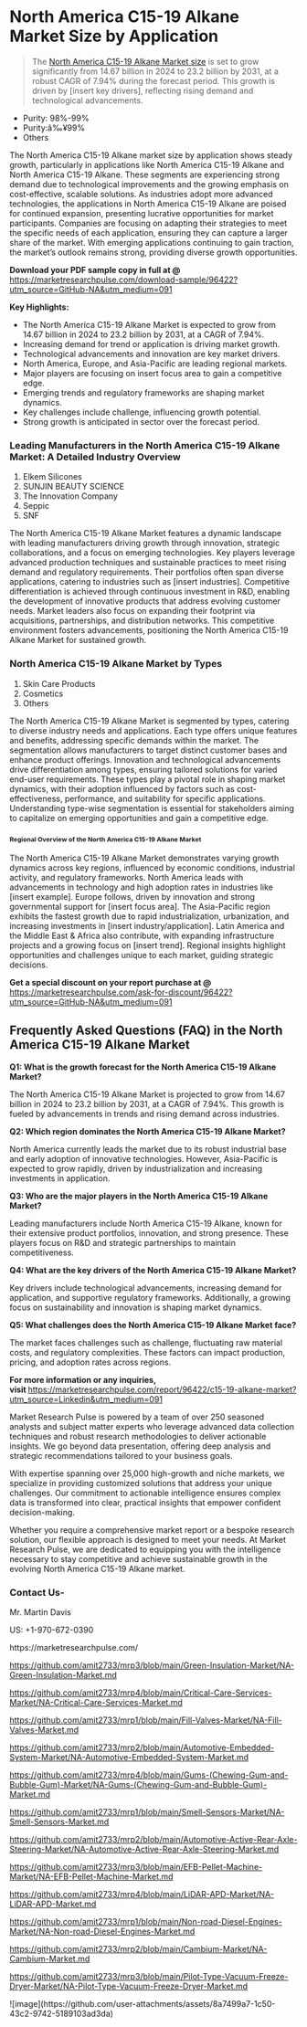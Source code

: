 <h1>North America C15-19 Alkane Market&nbsp;Size by Application</h1><blockquote><p>The <a href="https://marketresearchpulse.com/download-sample/96422?utm_source=GitHub-NA&amp;utm_medium=091">North America C15-19 Alkane Market size</a> is set to grow significantly from 14.67 billion in 2024 to 23.2 billion by 2031, at a robust CAGR of 7.94% during the forecast period. This growth is driven by [insert key drivers], reflecting rising demand and technological advancements.</p></blockquote><ul><li>Purity: 98%-99%<li> Purity:â‰¥99%<li> Others</li></ul><p>The North America C15-19 Alkane market size by application shows steady growth, particularly in applications like North America C15-19 Alkane and North America C15-19 Alkane. These segments are experiencing strong demand due to technological improvements and the growing emphasis on cost-effective, scalable solutions. As industries adopt more advanced technologies, the applications in North America C15-19 Alkane are poised for continued expansion, presenting lucrative opportunities for market participants. Companies are focusing on adapting their strategies to meet the specific needs of each application, ensuring they can capture a larger share of the market. With emerging applications continuing to gain traction, the market’s outlook remains strong, providing diverse growth opportunities.</p><p><strong>Download your PDF sample copy in full at @ </strong><a href="https://marketresearchpulse.com/download-sample/96422?utm_source=GitHub-NA&amp;utm_medium=091">https://marketresearchpulse.com/download-sample/96422?utm_source=GitHub-NA&amp;utm_medium=091</a></p><p><strong>Key Highlights: </strong></p><ul><li>The North America C15-19 Alkane Market is expected to grow from 14.67 billion in 2024 to 23.2 billion by 2031, at a CAGR of 7.94%.</li><li>Increasing demand for trend or application is driving market growth.</li><li>Technological advancements and innovation are key market drivers.</li><li>North America, Europe, and Asia-Pacific are leading regional markets.</li><li>Major players are focusing on insert focus area to gain a competitive edge.</li><li>Emerging trends and regulatory frameworks are shaping market dynamics.</li><li>Key challenges include challenge, influencing growth potential.</li><li>Strong growth is anticipated in sector over the forecast period.</li></ul><h3>Leading Manufacturers in the North America C15-19 Alkane Market: A Detailed Industry Overview</h3><ol><li>Elkem Silicones</li><li>SUNJIN BEAUTY SCIENCE</li><li>The Innovation Company</li><li>Seppic</li><li>SNF</li></ol><div class="flex max-w-full flex-col flex-grow"><div class="min-h-8 text-message flex w-full flex-col items-end gap-2 whitespace-normal break-words [.text-message+&amp;]:mt-5" dir="auto" data-message-author-role="assistant" data-message-id="fd8432e4-4910-450d-b182-61b7bfb0a01f" data-message-model-slug="gpt-4o"><div class="flex w-full flex-col gap-1 empty:hidden first:pt-[3px]"><div class="markdown prose w-full break-words dark:prose-invert light"><p>The North America C15-19 Alkane Market features a dynamic landscape with leading manufacturers driving growth through innovation, strategic collaborations, and a focus on emerging technologies. Key players leverage advanced production techniques and sustainable practices to meet rising demand and regulatory requirements. Their portfolios often span diverse applications, catering to industries such as [insert industries]. Competitive differentiation is achieved through continuous investment in R&amp;D, enabling the development of innovative products that address evolving customer needs. Market leaders also focus on expanding their footprint via acquisitions, partnerships, and distribution networks. This competitive environment fosters advancements, positioning the North America C15-19 Alkane Market for sustained growth.</p></div></div></div></div><h3>North America C15-19 Alkane Market by Types</h3><ol><li>Skin Care Products<li> Cosmetics<li> Others</li></ol><div class="flex max-w-full flex-col flex-grow"><div class="min-h-8 text-message flex w-full flex-col items-end gap-2 whitespace-normal break-words [.text-message+&amp;]:mt-5" dir="auto" data-message-author-role="assistant" data-message-id="084470be-0bb7-4664-bddf-5156b4f41249" data-message-model-slug="gpt-4o-mini"><div class="flex w-full flex-col gap-1 empty:hidden first:pt-[3px]"><div class="markdown prose w-full break-words dark:prose-invert light"><p>The North America C15-19 Alkane Market is segmented by types, catering to diverse industry needs and applications. Each type offers unique features and benefits, addressing specific demands within the market. The segmentation allows manufacturers to target distinct customer bases and enhance product offerings. Innovation and technological advancements drive differentiation among types, ensuring tailored solutions for varied end-user requirements. These types play a pivotal role in shaping market dynamics, with their adoption influenced by factors such as cost-effectiveness, performance, and suitability for specific applications. Understanding type-wise segmentation is essential for stakeholders aiming to capitalize on emerging opportunities and gain a competitive edge.</p></div></div></div></div><h3><span style="font-size: 11px;">Regional Overview of the North America C15-19 Alkane Market</span></h3><div class="flex max-w-full flex-col flex-grow"><div class="min-h-8 text-message flex w-full flex-col items-end gap-2 whitespace-normal break-words [.text-message+&amp;]:mt-5" dir="auto" data-message-author-role="assistant" data-message-id="e9038762-ce64-4e30-91c9-9bd413514231" data-message-model-slug="gpt-4o-mini"><div class="flex w-full flex-col gap-1 empty:hidden first:pt-[3px]"><div class="markdown prose w-full break-words dark:prose-invert light"><p>The North America C15-19 Alkane Market demonstrates varying growth dynamics across key regions, influenced by economic conditions, industrial activity, and regulatory frameworks. North America leads with advancements in technology and high adoption rates in industries like [insert example]. Europe follows, driven by innovation and strong governmental support for [insert focus area]. The Asia-Pacific region exhibits the fastest growth due to rapid industrialization, urbanization, and increasing investments in [insert industry/application]. Latin America and the Middle East &amp; Africa also contribute, with expanding infrastructure projects and a growing focus on [insert trend]. Regional insights highlight opportunities and challenges unique to each market, guiding strategic decisions.</p></div></div></div></div><p><strong>Get a special discount on your report purchase at @ </strong><a href="https://marketresearchpulse.com/ask-for-discount/96422?utm_source=GitHub-NA&amp;utm_medium=091">https://marketresearchpulse.com/ask-for-discount/96422?utm_source=GitHub-NA&amp;utm_medium=091</a></p><h2>Frequently Asked Questions (FAQ) in the North America C15-19 Alkane Market</h2><p><strong>Q1: What is the growth forecast for the North America C15-19 Alkane Market?</strong></p><p>The North America C15-19 Alkane Market is projected to grow from 14.67 billion in 2024 to 23.2 billion by 2031, at a CAGR of 7.94%. This growth is fueled by advancements in trends and rising demand across industries.</p><p><strong>Q2: Which region dominates the North America C15-19 Alkane Market?</strong></p><p>North America currently leads the market due to its robust industrial base and early adoption of innovative technologies. However, Asia-Pacific is expected to grow rapidly, driven by industrialization and increasing investments in application.</p><p><strong>Q3: Who are the major players in the North America C15-19 Alkane Market?</strong></p><p>Leading manufacturers include North America C15-19 Alkane, known for their extensive product portfolios, innovation, and strong presence. These players focus on R&amp;D and strategic partnerships to maintain competitiveness.</p><p><strong>Q4: What are the key drivers of the North America C15-19 Alkane Market?</strong></p><p>Key drivers include technological advancements, increasing demand for application, and supportive regulatory frameworks. Additionally, a growing focus on sustainability and innovation is shaping market dynamics.</p><p><strong>Q5: What challenges does the North America C15-19 Alkane Market face?</strong></p><p>The market faces challenges such as challenge, fluctuating raw material costs, and regulatory complexities. These factors can impact production, pricing, and adoption rates across regions.</p><p><strong>For more information or any inquiries, visit&nbsp;</strong><a href="https://marketresearchpulse.com/report/96422/c15-19-alkane-market?utm_source=Linkedin&utm_medium=091">https://marketresearchpulse.com/report/96422/c15-19-alkane-market?utm_source=Linkedin&utm_medium=091</a></p><p>Market Research Pulse is powered by a team of over 250 seasoned analysts and subject matter experts who leverage advanced data collection techniques and robust research methodologies to deliver actionable insights. We go beyond data presentation, offering deep analysis and strategic recommendations tailored to your business goals.</p><p>With expertise spanning over 25,000 high-growth and niche markets, we specialize in providing customized solutions that address your unique challenges. Our commitment to actionable intelligence ensures complex data is transformed into clear, practical insights that empower confident decision-making.</p><p>Whether you require a comprehensive market report or a bespoke research solution, our flexible approach is designed to meet your needs. At Market Research Pulse, we are dedicated to equipping you with the intelligence necessary to stay competitive and achieve sustainable growth in the evolving North America C15-19 Alkane market.</p><h3><strong>Contact Us-</strong></h3><p>Mr. Martin Davis</p><p>US: +1-970-672-0390</p><p>https://marketresearchpulse.com/</p><p><a href="https://github.com/amit2733/mrp3/blob/main/Green-Insulation-Market/NA-Green-Insulation-Market.md">https://github.com/amit2733/mrp3/blob/main/Green-Insulation-Market/NA-Green-Insulation-Market.md</a></p><p><a href="https://github.com/amit2733/mrp4/blob/main/Critical-Care-Services-Market/NA-Critical-Care-Services-Market.md">https://github.com/amit2733/mrp4/blob/main/Critical-Care-Services-Market/NA-Critical-Care-Services-Market.md</a></p><p><a href="https://github.com/amit2733/mrp1/blob/main/Fill-Valves-Market/NA-Fill-Valves-Market.md">https://github.com/amit2733/mrp1/blob/main/Fill-Valves-Market/NA-Fill-Valves-Market.md</a></p><p><a href="https://github.com/amit2733/mrp2/blob/main/Automotive-Embedded-System-Market/NA-Automotive-Embedded-System-Market.md">https://github.com/amit2733/mrp2/blob/main/Automotive-Embedded-System-Market/NA-Automotive-Embedded-System-Market.md</a></p><p><a href="https://github.com/amit2733/mrp4/blob/main/Gums-(Chewing-Gum-and-Bubble-Gum)-Market/NA-Gums-(Chewing-Gum-and-Bubble-Gum)-Market.md">https://github.com/amit2733/mrp4/blob/main/Gums-(Chewing-Gum-and-Bubble-Gum)-Market/NA-Gums-(Chewing-Gum-and-Bubble-Gum)-Market.md</a></p><p><a href="https://github.com/amit2733/mrp1/blob/main/Smell-Sensors-Market/NA-Smell-Sensors-Market.md">https://github.com/amit2733/mrp1/blob/main/Smell-Sensors-Market/NA-Smell-Sensors-Market.md</a></p><p><a href="https://github.com/amit2733/mrp2/blob/main/Automotive-Active-Rear-Axle-Steering-Market/NA-Automotive-Active-Rear-Axle-Steering-Market.md">https://github.com/amit2733/mrp2/blob/main/Automotive-Active-Rear-Axle-Steering-Market/NA-Automotive-Active-Rear-Axle-Steering-Market.md</a></p><p><a href="https://github.com/amit2733/mrp3/blob/main/EFB-Pellet-Machine-Market/NA-EFB-Pellet-Machine-Market.md">https://github.com/amit2733/mrp3/blob/main/EFB-Pellet-Machine-Market/NA-EFB-Pellet-Machine-Market.md</a></p><p><a href="https://github.com/amit2733/mrp4/blob/main/LiDAR-APD-Market/NA-LiDAR-APD-Market.md">https://github.com/amit2733/mrp4/blob/main/LiDAR-APD-Market/NA-LiDAR-APD-Market.md</a></p><p><a href="https://github.com/amit2733/mrp1/blob/main/Non-road-Diesel-Engines-Market/NA-Non-road-Diesel-Engines-Market.md">https://github.com/amit2733/mrp1/blob/main/Non-road-Diesel-Engines-Market/NA-Non-road-Diesel-Engines-Market.md</a></p><p><a href="https://github.com/amit2733/mrp2/blob/main/Cambium-Market/NA-Cambium-Market.md">https://github.com/amit2733/mrp2/blob/main/Cambium-Market/NA-Cambium-Market.md</a></p><p><a href="https://github.com/amit2733/mrp3/blob/main/Pilot-Type-Vacuum-Freeze-Dryer-Market/NA-Pilot-Type-Vacuum-Freeze-Dryer-Market.md">https://github.com/amit2733/mrp3/blob/main/Pilot-Type-Vacuum-Freeze-Dryer-Market/NA-Pilot-Type-Vacuum-Freeze-Dryer-Market.md</a></p>
![image](https://github.com/user-attachments/assets/8a7499a7-1c50-43c2-9742-5189103ad3da)
